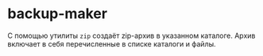 # backup-maker

С помощью утилиты `zip` создаёт zip-архив в указанном каталоге. Архив включает в себя перечисленные в списке каталоги и файлы.
